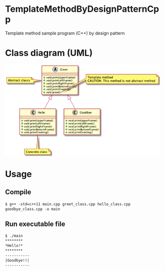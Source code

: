 # TemplateMethodByDesignPatternCpp
Template method sample program (C++) by design pattern

# Class diagram (UML)
![Class diagram (UML)](/doc/TemplateMethodUML.png) 

# Usage
## Compile
```
$ g++ -std=c++11 main.cpp greet_class.cpp hello_class.cpp goodbye_class.cpp -o main
```

## Run executable file
```
$ ./main 
********
*Hello!*
********
-----------
|Goodbye!!|
-----------
```

